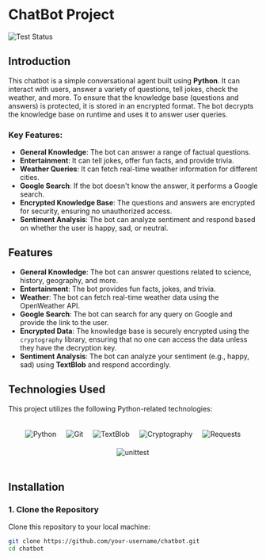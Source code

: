 # ChatBot Project
![Test Status](https://img.shields.io/github/workflow/status/Shawnn9/ChatBot/Run%20Tests)

## Introduction

This chatbot is a simple conversational agent built using **Python**. It can interact with users, answer a variety of questions, tell jokes, check the weather, and more. To ensure that the knowledge base (questions and answers) is protected, it is stored in an encrypted format. The bot decrypts the knowledge base on runtime and uses it to answer user queries.

### Key Features:
- **General Knowledge**: The bot can answer a range of factual questions.
- **Entertainment**: It can tell jokes, offer fun facts, and provide trivia.
- **Weather Queries**: It can fetch real-time weather information for different cities.
- **Google Search**: If the bot doesn't know the answer, it performs a Google search.
- **Encrypted Knowledge Base**: The questions and answers are encrypted for security, ensuring no unauthorized access.
- **Sentiment Analysis**: The bot can analyze sentiment and respond based on whether the user is happy, sad, or neutral.

## Features

- **General Knowledge**: The bot can answer questions related to science, history, geography, and more.
- **Entertainment**: The bot provides fun facts, jokes, and trivia.
- **Weather**: The bot can fetch real-time weather data using the OpenWeather API.
- **Google Search**: The bot can search for any query on Google and provide the link to the user.
- **Encrypted Data**: The knowledge base is securely encrypted using the `cryptography` library, ensuring that no one can access the data unless they have the decryption key.
- **Sentiment Analysis**: The bot can analyze your sentiment (e.g., happy, sad) using **TextBlob** and respond accordingly.

## Technologies Used

This project utilizes the following Python-related technologies:

<div style="display: flex; flex-wrap: wrap; justify-content: center; gap: 20px; padding: 20px;">
  <img src="https://img.shields.io/badge/Python-Programming-yellowgreen" alt="Python" />
  <img alt="Git" src="https://img.shields.io/badge/-Git-F05032?style=flat-square&logo=git&logoColor=white" />
  <img alt="TextBlob" src="https://img.shields.io/badge/TextBlob-NLP-lightgrey?logo=python" />
  <img alt="Cryptography" src="https://img.shields.io/badge/Cryptography-encryption-lightgrey" />
  <img alt="Requests" src="https://img.shields.io/badge/Requests-HTTP-ff7b7b" />
  <img alt="unittest" src="https://img.shields.io/badge/unittest-testing-green" />
</div>

## Installation

### 1. Clone the Repository

Clone this repository to your local machine:

```bash
git clone https://github.com/your-username/chatbot.git
cd chatbot
